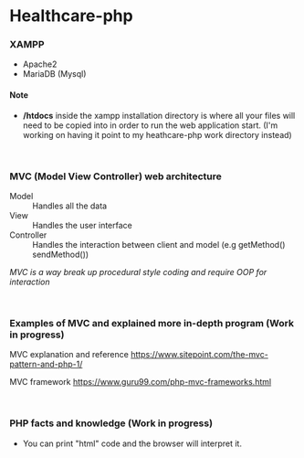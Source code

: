 # Healthcare-php

### XAMPP

- Apache2
- MariaDB (Mysql)

#### Note

- **/htdocs** inside the xampp installation directory is where all your files will need to be copied into in order to run the web application start. (I'm working on having it point to my heathcare-php work directory instead)

<br>

### MVC (Model View Controller) web architecture

<dl>
   <dt>Model</dt>
   <dd>Handles all the data</dd>
   <dt>View</dt>
   <dd>Handles the user interface</dd>
   <dt>Controller</dt>
   <dd>Handles the interaction between client and model (e.g getMethod() sendMethod())</dd>
</dl>

*MVC is a way break up procedural style coding and require OOP for interaction* 

<br>

### Examples of MVC and explained more in-depth program (Work in progress)

MVC explanation and reference
<https://www.sitepoint.com/the-mvc-pattern-and-php-1/>

MVC framework
<https://www.guru99.com/php-mvc-frameworks.html>

<br>

### PHP facts and knowledge (Work in progress)

- You can print "html" code and the browser will interpret it.